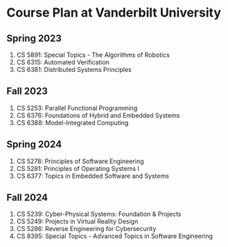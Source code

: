 # Course Plan at Vanderbilt University

## Spring 2023 
1. CS 5891: Special Topics - The Algorithms of Robotics
2. CS 6315: Automated Verification
3. CS 6381: Distributed Systems Principles

## Fall 2023 
1. CS 5253: Parallel Functional Programming
2. CS 6376: Foundations of Hybrid and Embedded Systems
3. CS 6388: Model-Integrated Computing

## Spring 2024 
1. CS 5278: Principles of Software Engineering
2. CS 5281: Principles of Operating Systems I
3. CS 6377: Topics in Embedded Software and Systems

## Fall 2024
1. CS 5239: Cyber-Physical Systems: Foundation & Projects
2. CS 5249: Projects in Virtual Reality Design
3. CS 5286: Reverse Engineering for Cybersecurity
4. CS 8395: Special Topics - Advanced Topics in Software Engineering
